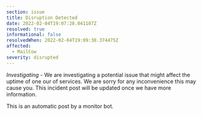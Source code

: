 ```yaml
---
section: issue
title: Disruption Detected
date: 2022-02-04T19:07:28.041107Z
resolved: true
informational: false
resolvedWhen: 2022-02-04T19:09:38.374475Z
affected:
  - MailCow
severity: disrupted
---
```

*Investigating* - We are investigating a potential issue that might affect the uptime of one our of services. We are sorry for any inconvenience this may cause you. This incident post will be updated once we have more information.

This is an automatic post by a monitor bot.
        
